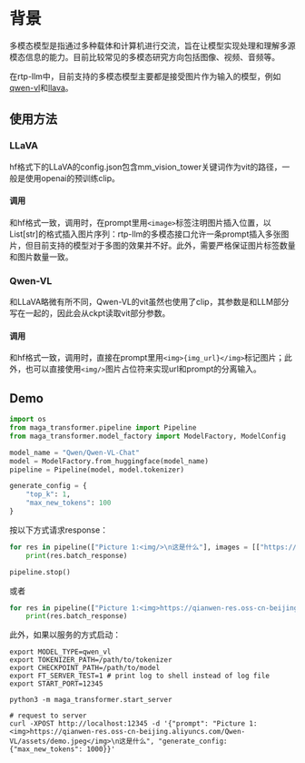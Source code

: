 # 背景
多模态模型是指通过多种载体和计算机进行交流，旨在让模型实现处理和理解多源模态信息的能力。目前比较常见的多模态研究方向包括图像、视频、音频等。

在rtp-llm中，目前支持的多模态模型主要都是接受图片作为输入的模型，例如[qwen-vl](https://github.com/QwenLM/Qwen-VL)和[llava](https://github.com/haotian-liu/LLaVA)。

## 使用方法

### LLaVA

hf格式下的LLaVA的config.json包含mm_vision_tower关键词作为vit的路径，一般是使用openai的预训练clip。

#### 调用

和hf格式一致，调用时，在prompt里用`<image>`标签注明图片插入位置，以List[str]的格式插入图片序列：rtp-llm的多模态接口允许一条prompt插入多张图片，但目前支持的模型对于多图的效果并不好。此外，需要严格保证图片标签数量和图片数量一致。

### Qwen-VL

和LLaVA略微有所不同，Qwen-VL的vit虽然也使用了clip，其参数是和LLM部分写在一起的，因此会从ckpt读取vit部分参数。

#### 调用

和hf格式一致，调用时，直接在prompt里用`<img>{img_url}</img>`标记图片；此外，也可以直接使用`<img/>`图片占位符来实现url和prompt的分离输入。

## Demo

``` python
import os
from maga_transformer.pipeline import Pipeline
from maga_transformer.model_factory import ModelFactory, ModelConfig

model_name = "Qwen/Qwen-VL-Chat"
model = ModelFactory.from_huggingface(model_name)
pipeline = Pipeline(model, model.tokenizer)

generate_config = {
    "top_k": 1,
    "max_new_tokens": 100
}
```
按以下方式请求response：
``` python
for res in pipeline(["Picture 1:<img/>\n这是什么"], images = [["https://qianwen-res.oss-cn-beijing.aliyuncs.com/Qwen-VL/assets/demo.jpeg"]], generate_config = generate_config):
    print(res.batch_response)

pipeline.stop()
```

或者

``` python
for res in pipeline(["Picture 1:<img>https://qianwen-res.oss-cn-beijing.aliyuncs.com/Qwen-VL/assets/demo.jpeg</img>\n这是什么"], generate_config = generate_config):
    print(res.batch_response)
```

此外，如果以服务的方式启动：
``` shell
export MODEL_TYPE=qwen_vl
export TOKENIZER_PATH=/path/to/tokenizer
export CHECKPOINT_PATH=/path/to/model
export FT_SERVER_TEST=1 # print log to shell instead of log file
export START_PORT=12345

python3 -m maga_transformer.start_server

# request to server
curl -XPOST http://localhost:12345 -d '{"prompt": "Picture 1:<img>https://qianwen-res.oss-cn-beijing.aliyuncs.com/Qwen-VL/assets/demo.jpeg</img>\n这是什么", "generate_config: {"max_new_tokens": 1000}}'
```